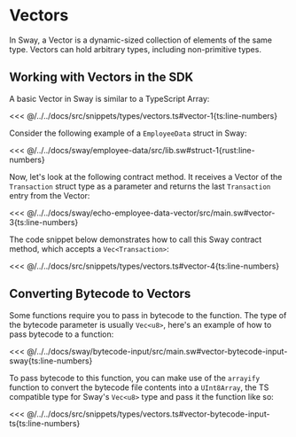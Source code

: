 # Vectors

In Sway, a Vector is a dynamic-sized collection of elements of the same type. Vectors can hold arbitrary types, including non-primitive types.

## Working with Vectors in the SDK

A basic Vector in Sway is similar to a TypeScript Array:

<<< @/../../docs/src/snippets/types/vectors.ts#vector-1{ts:line-numbers}

Consider the following example of a `EmployeeData` struct in Sway:

<<< @/../../docs/sway/employee-data/src/lib.sw#struct-1{rust:line-numbers}

Now, let's look at the following contract method. It receives a Vector of the `Transaction` struct type as a parameter and returns the last `Transaction` entry from the Vector:

<<< @/../../docs/sway/echo-employee-data-vector/src/main.sw#vector-3{ts:line-numbers}

The code snippet below demonstrates how to call this Sway contract method, which accepts a `Vec<Transaction>`:

<<< @/../../docs/src/snippets/types/vectors.ts#vector-4{ts:line-numbers}

## Converting Bytecode to Vectors

Some functions require you to pass in bytecode to the function. The type of the bytecode parameter is usually `Vec<u8>`, here's an example of how to pass bytecode to a function:

<<< @/../../docs/sway/bytecode-input/src/main.sw#vector-bytecode-input-sway{ts:line-numbers}

To pass bytecode to this function, you can make use of the `arrayify` function to convert the bytecode file contents into a `UInt8Array`, the TS compatible type for Sway's `Vec<u8>` type and pass it the function like so:

<<< @/../../docs/src/snippets/types/vectors.ts#vector-bytecode-input-ts{ts:line-numbers}
